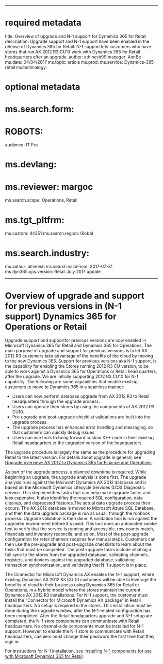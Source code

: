 
---
# required metadata

title: Overview of upgrade and N-1 support for Dynamics 365 for Retail 
description: Upgrade support and N-1 support have been enabled in the release of Dynamics 365 for Retail. N-1 support lets customers who have stores that run AX 2012 R3 CU10 work with Dynamics 365 for Retail headquarters after an upgrade. 
author: athinesh99
manager: AnnBe
ms.date: 04/04/2017
ms.topic: article
ms.prod: 
ms.service: Dynamics-365-retail
ms.technology: 

# optional metadata

# ms.search.form: 
# ROBOTS: 
audience: IT Pro
# ms.devlang: 
# ms.reviewer: margoc
ms.search.scope: Operations, Retail
# ms.tgt_pltfrm: 
ms.custom: 44351
ms.search.region: Global
# ms.search.industry: 
ms.author: athinesh
ms.search.validFrom: 2017-07-31
ms.dyn365.ops.version: Retail July 2017 update

---

# Overview of upgrade and support for previous versions in (N-1 support) Dynamics 365 for Operations or Retail

Upgrade support and supportfor previous versions are now enabled in Microsoft Dynamics 365 for Retail and Dynamics 365 for Operations.  The main purpose of upgrade and support for previous versions is to let AX 2012 R3 customers take advantage of the benefits of the cloud by moving to the new Dynamics 365. Support for previous versions aka N-1 support, is the capability for enabling the Stores running 2012 R3 CU version, to be able to work against a Dynamics 365 for Operations or Retail head quarters, after the upgrade. We are initially supporting 2012 R3 CU10 for N-1 capability. The following are some capabilities that enable existing customers to move to Dynamics 365 in a seamless manner:

- Users can now perform database upgrade from AX 2012 R3 to Retail headquarters through the upgrade process.
- Users can operate their stores by using the components of AX 2012 R3 CU10.
- Pre-upgrade and post-upgrade checklist validations are built into the upgrade process.
- The upgrade process has enhanced error handling and messaging, so that customers can quickly debug issues.
- Users can use tools to bring forward custom X++ code in their existing Retail headquarters to the upgraded version of the headquarters.

The upgrade procedure is largely the same as the procedure for upgrading Retail to the latest version. For details about upgrade in general, see [Upgrade overview: AX 2012 to Dynamics 365 for Finance and Operations](dynamics635/operations/dev-itpro/migration-upgrade/upgrade-overview-2012).

As part of the upgrade process, a planned downtime is required. While beginning an upgrade, the upgrade analysis is done first. The upgrade analysis runs against the Microsoft Dynamics AX 2012 database and is based on the Microsoft Dynamics Lifecycle Services (LCS) Diagnostic service. This step identifies tasks that can help make upgrade faster and less expensive. It also identifies the required SQL configuration, data cleanup, and deprecated features.The actual data upgrade process then occurs. The AX 2012 database is moved to Microsoft Azure SQL Database, and then the data upgrade package is run as usual, through the runbook process. Upgrade validation is then done. A validation tool is run against the upgraded environment before it's used. This tool does an automated smoke test to verify that the service is running and accessible, row counts match, financials and inventory reconcile, and so on. Most of the post-upgrade configuration for retail channels requires few manual steps. Customers can then use the pre-upgrade and post-upgrade checklists to learn about the tasks that must be completed. The post-upgrade tasks include intiating a full sync to the stores from the upgraded database, validating channels, registers, and devices against the upgraded database, validating transaction synchronization, and validating that N-1 support is in place.
 
The Connector for Microsoft Dynamics AX enables the N-1 support, where existing Dynamics AX 2012 R3 CU 10 customers will be able to leverage the benefits of cloud in their business using Dynamics 365 for Retail or Operations, in a hybrid model where the stores maintain the current Dynamics AX 2012 R3 installations. For N-1 support, the customer must install the "Connector for Microsoft Dynamics AX package" in Retail headquarters. No setup is required in the stores. This installation must be done during the upgrade window, after the N-1-related configuration has been completed. After the Retail headquarters upgrade and N-1 setup are completed, the N-1 store components can communicate with Retail headquarters. No channel-side components must be installed for N-1 support. However, to enable the N-1 store to communicate with Retail headquarters, cashiers must change their password the first time that they sign in.
 
For instructions for N-1 installation, see [Installing N-1 components for use with Microsoft Dynamics 365 for Retail](n-1-installation-configuration.md).
